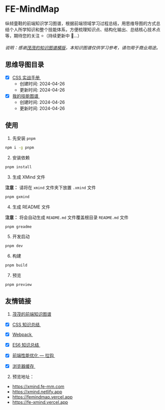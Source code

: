 # FE-MindMap

纵倾童鞋的前端知识学习图谱，根据前端领域学习过程总结，用思维导图的方式总结个人所学知识和整个技能体系，方便梳理知识点、结构化输出、总结核心技术点等，期待您的关注 ⭐️（持续更新中 🚀...）

_说明：感谢[茂茂的知识图谱模版](https://github.com/maomao1996/FE-MindMap)，本知识图谱仅供学习参考，请勿用于商业用途。_

## 思维导图目录

- [x] [CSS 实战手册 <img alt="" height="16" src="https://img.shields.io/github/size/super456/FE-MindMap/xmind/CSS%20%E5%AE%9E%E6%88%98%E6%89%8B%E5%86%8C.xmind" align="center" />](/xmind/CSS%20%E5%AE%9E%E6%88%98%E6%89%8B%E5%86%8C.xmind)
  - 创建时间: 2024-04-26
  - 更新时间: 2024-04-26
- [x] [我的技能图谱 <img alt="" height="16" src="https://img.shields.io/github/size/super456/FE-MindMap/xmind/%E6%88%91%E7%9A%84%E6%8A%80%E8%83%BD%E5%9B%BE%E8%B0%B1.xmind" align="center" />](/xmind/%E6%88%91%E7%9A%84%E6%8A%80%E8%83%BD%E5%9B%BE%E8%B0%B1.xmind)
  - 创建时间: 2024-04-26
  - 更新时间: 2024-04-26

## 使用

1. 先安装 `pnpm`

```sh
npm i -g pnpm
```

2. 安装依赖

```sh
pnpm install
```

3. 生成 XMind 文件

**注意：** 请将在 `xmind` 文件夹下放置 `.xmind` 文件

```sh
pnpm gxmind
```

4. 生成 README 文件

**注意：** 将会自动生成 `README.md` 文件覆盖根目录 `README.md` 文件

```sh
pnpm greadme
```

5. 开发启动

```sh
pnpm dev
```

6. 构建

```sh
pnpm build
```

7. 预览

```sh
pnpm preview
```

## 友情链接

1. [茂茂的前端知识图谱](https://github.com/maomao1996/FE-MindMap)

- [x] [CSS 知识总结 <img alt="" height="16" src="https://img.shields.io/github/size/maomao1996/FE-MindMap/xmind/CSS%20%E7%9F%A5%E8%AF%86%E6%80%BB%E7%BB%93.xmind" align="center" />](https://github.com/maomao1996/FE-MindMap/blob/main/xmind/CSS%20%E7%9F%A5%E8%AF%86%E6%80%BB%E7%BB%93.xmind)

- [x] [Webpack <img alt="" height="16" src="https://img.shields.io/github/size/maomao1996/FE-MindMap/xmind/Webpack.xmind" align="center" />](https://github.com/maomao1996/FE-MindMap/blob/main/xmind/Webpack.xmind)

- [x] [ES6 知识总结 <img alt="" height="16" src="https://img.shields.io/github/size/maomao1996/FE-MindMap/xmind/ES6%20%E7%9F%A5%E8%AF%86%E6%80%BB%E7%BB%93.xmind" align="center" />](https://github.com/maomao1996/FE-MindMap/blob/main/xmind/ES6%20%E7%9F%A5%E8%AF%86%E6%80%BB%E7%BB%93.xmind)

- [x] [前端性能优化 — 拉钩 <img alt="" height="16" src="https://img.shields.io/github/size/maomao1996/FE-MindMap/xmind/%E5%89%8D%E7%AB%AF%E6%80%A7%E8%83%BD%E4%BC%98%E5%8C%96%20%E2%80%94%20%E6%8B%89%E9%92%A9.xmind" align="center" />](https://github.com/maomao1996/FE-MindMap/blob/main/xmind/%E5%89%8D%E7%AB%AF%E6%80%A7%E8%83%BD%E4%BC%98%E5%8C%96%20%E2%80%94%20%E6%8B%89%E9%92%A9.xmind)

- [x] [浏览器缓存 <img alt="" height="16" src="https://img.shields.io/github/size/maomao1996/FE-MindMap/xmind/%E6%B5%8F%E8%A7%88%E5%99%A8%E7%BC%93%E5%AD%98.xmind" align="center" />](https://github.com/maomao1996/FE-MindMap/blob/main/xmind/%E6%B5%8F%E8%A7%88%E5%99%A8%E7%BC%93%E5%AD%98.xmind)

2. 预览地址：

- <https://xmind.fe-mm.com>
- <https://xmind.netlify.app>
- <https://femindmap.vercel.app>
- <https://fe-xmind.vercel.app>
